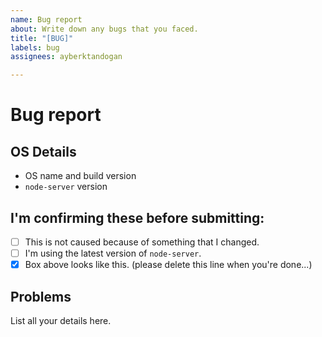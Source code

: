 ```yaml
---
name: Bug report
about: Write down any bugs that you faced.
title: "[BUG]"
labels: bug
assignees: ayberktandogan

---
```


# Bug report

## OS Details
- OS name and build version
- `node-server` version

## I'm confirming these before submitting:
- [ ] This is not caused because of something that I changed.
- [ ] I'm using the latest version of `node-server`.
- [x] Box above looks like this. (please delete this line when you're done...)
<!--
  If the box is not ticked, issue will be closed without any notice.
  One bug for one issue. Please open another issue if you faced multiple bugs.
-->

## Problems

<!--
 * What are you trying to do?
 * What do you want to happen?
 * What really happens? (Nothing is never a good answer.)
-->

List all your details here.

